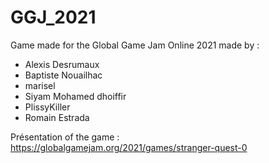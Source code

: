 # GGJ_2021

Game made for the Global Game Jam Online 2021 made by : 
- Alexis Desrumaux
- Baptiste Nouailhac
- marisel
- Siyam Mohamed dhoiffir
- PlissyKiller
- Romain Estrada

Présentation of the game : https://globalgamejam.org/2021/games/stranger-quest-0
